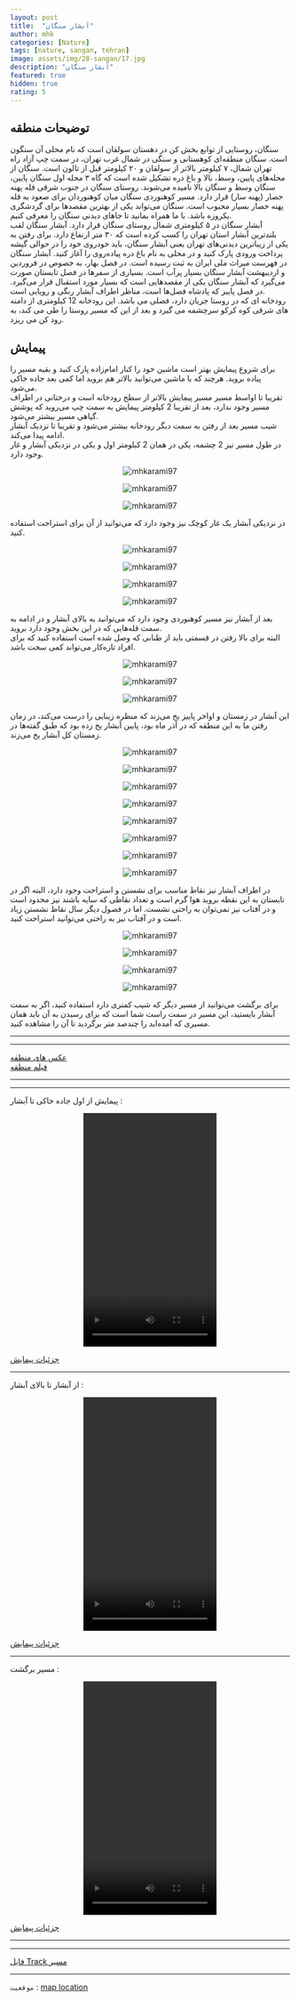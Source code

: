 ```yaml
---
layout: post
title:  "آبشار سنگان"
author: mhk
categories: [Nature]
tags: [nature, sangan, tehran]
image: assets/img/28-sangan/17.jpg
description: "آبشار سنگان"
featured: true
hidden: true
rating: 5
---
```


## توضیحات منطقه
  سنگان، روستایی از توابع بخش کن در دهستان سولقان است که نام محلی آن سنگون است. سنگان منطقه‌ای کوهستانی و سنگی در شمال غرب تهران، در سمت چپ آزاد راه تهران شمال، ۷ کیلومتر بالاتر از سولقان و ۲۰ کیلومتر قبل از تالون است. سنگان از محله‌های پایین، وسط، بالا و باغ دره تشکیل شده است که گاه ۳ محله اول سنگان پایین، سنگان وسط و سنگان بالا نامیده می‌شوند. روستای سنگان در جنوب شرقی قله پهنه حصار (پهنه سار) قرار دارد. مسیر کوهنوردی سنگان میان کوهنوردان برای صعود به قله پهنه حصار بسیار محبوب است. سنگان می‌تواند یکی از بهترین مقصدها برای گردشگری یکروزه باشد. با ما همراه بمانید تا جاهای دیدنی سنگان را معرفی کنیم.  
آبشار سنگان در ۵ کیلومتری شمال روستای سنگان قرار دارد. آبشار سنگان لقب بلندترین آبشار استان تهران را کسب کرده است که ۳۰ متر ارتفاع دارد. برای رفتن به یکی از زیباترین دیدنی‌های تهران یعنی آبشار سنگان، باید خودروی خود را در حوالی گیشه پرداخت ورودی پارک کنید و در محلی به نام باغ دره پیاده‌روی را آغاز کنید. آبشار سنگان در فهرست میراث ملی ایران به ثبت رسیده است. در فصل بهار، به خصوص در فروردین و اردیبهشت آبشار سنگان بسیار پرآب است. بسیاری از سفرها در فصل تابستان صورت می‌گیرد که آبشار سنگان یکی از مقصدهایی است که بسیار مورد استقبال قرار می‌گیرد. در فصل پاییز که پادشاه فصل‌ها است، مناظر اطراف آبشار رنگی و رویایی است.  
 رودخانه ای که در روستا جریان دارد، فصلی می باشد. این رودخانه 12 کیلومتری از دامنه های شرقی کوه کرکو سرچشمه می گیرد و بعد از این که مسیر روستا را طی می کند، به رود کن می ریزد.  

## پیمایش
برای شروع پیمایش بهتر است ماشین خود را کنار امام‌زاده پارک کنید و بقیه مسیر را پیاده بروید. هرچند که با ماشین می‌توانید بالاتر هم بروید اما کمی بعد جاده خاکی می‌شود.  
تقریبا تا اواسط مسیر مسیر پیمایش بالاتر از سطح رودخانه است و درختانی در اطراف مسیر وجود ندارد، بعد از تقریبا 2 کیلومتر پیمایش به سمت چپ می‌روید که پوشش گیاهی مسیر بیشتر می‌شود.  
شیب مسیر بعد از رفتن به سمت دیگر رودخانه بیشتر می‌شود و تقریبا تا نزدیک آبشار ادامه پیدا می‌کند.  
در طول مسیر نیز 2 چشمه، یکی در همان 2 کیلومتر اول و یکی در نزدیکی آبشار و غار وجود دارد.  

<p align="center">
  <img src="/assets/img/28-sangan/02.jpg" alt="mhkarami97" />
</p>

<p align="center">
  <img src="/assets/img/28-sangan/03.jpg" alt="mhkarami97" />
</p>

<p align="center">
  <img src="/assets/img/28-sangan/04.jpg" alt="mhkarami97" />
</p>

در نزدیکی آبشار یک غار کوچک نیز وجود دارد که می‌توانید از آن برای استراحت استفاده کنید.  

<p align="center">
  <img src="/assets/img/28-sangan/05.jpg" alt="mhkarami97" />
</p>

<p align="center">
  <img src="/assets/img/28-sangan/06.jpg" alt="mhkarami97" />
</p>

<p align="center">
  <img src="/assets/img/28-sangan/07.jpg" alt="mhkarami97" />
</p>

<p align="center">
  <img src="/assets/img/28-sangan/08.jpg" alt="mhkarami97" />
</p>

بعد از آبشار نیز مسیر کوهنوردی وجود دارد که می‌توانید به بالای آبشار و در ادامه به سمت قله‌هایی که در این بخش وجود دارد بروید.  
البته برای بالا رفتن در قسمتی باید از طنابی که وصل شده است استفاده کنید که برای افراد تازه‌کار می‌تواند کمی سخت باشد.  

<p align="center">
  <img src="/assets/img/28-sangan/09.jpg" alt="mhkarami97" />
</p>

<p align="center">
  <img src="/assets/img/28-sangan/10.jpg" alt="mhkarami97" />
</p>

<p align="center">
  <img src="/assets/img/28-sangan/11.jpg" alt="mhkarami97" />
</p>

این آبشار در زمستان و اواخر پاییز یخ می‌زند که منظره زیبایی را درست می‌کند، در زمان رفتن ما به این منطقه که در آذر ماه بود، پایین آبشار یخ زده بود که طبق گفته‌ها در زمستان کل آبشار یخ می‌زند.  

<p align="center">
  <img src="/assets/img/28-sangan/12.jpg" alt="mhkarami97" />
</p>

<p align="center">
  <img src="/assets/img/28-sangan/13.jpg" alt="mhkarami97" />
</p>

<p align="center">
  <img src="/assets/img/28-sangan/14.jpg" alt="mhkarami97" />
</p>

<p align="center">
  <img src="/assets/img/28-sangan/15.jpg" alt="mhkarami97" />
</p>

<p align="center">
  <img src="/assets/img/28-sangan/16.jpg" alt="mhkarami97" />
</p>

<p align="center">
  <img src="/assets/img/28-sangan/17.jpg" alt="mhkarami97" />
</p>

<p align="center">
  <img src="/assets/img/28-sangan/18.jpg" alt="mhkarami97" />
</p>

<p align="center">
  <img src="/assets/img/28-sangan/19.jpg" alt="mhkarami97" />
</p>

در اطراف آبشار نیز نقاط مناسب برای نشستن و استراحت وجود دارد، البته اگر در تابستان به این نقطه بروید هوا گرم است و تعداد نقاطی که سایه باشند نیز محدود است و در آفتاب نیز نمی‌توان به راحتی نشست. اما در فصول دیگر سال نقاط نشستن زیاد است و در آفتاب نیز به راحتی می‌توانید استراحت کنید.  

<p align="center">
  <img src="/assets/img/28-sangan/20.jpg" alt="mhkarami97" />
</p>

<p align="center">
  <img src="/assets/img/28-sangan/21.jpg" alt="mhkarami97" />
</p>

<p align="center">
  <img src="/assets/img/28-sangan/22.jpg" alt="mhkarami97" />
</p>

<p align="center">
  <img src="/assets/img/28-sangan/23.jpg" alt="mhkarami97" />
</p>

برای برگشت می‌توانید از مسیر دیگر که شیب کمتری دارد استفاده کنید، اگر به سمت آبشار بایستید، این مسیر در سمت راست شما است که برای رسیدن به آن باید همان مسیری که آمده‌اید را چندصد متر برگردید تا آن را مشاهده کنید.  

---
---

[عکس های منطقه](https://www.instagram.com/p/CXlrLF3IQeA/)  
[فیلم منطقه]()  

---
---

پیمایش از اول جاده خاکی تا آبشار : 

<p align="center">
<video width="240" height="420" controls>
  <source src="/assets/img/28-sangan/01.mp4" type="video/mp4">
</video>
</p>

[جزئیات پیمایش](/assets/img/28-sangan/24.jpg)  

---

از آبشار تا بالای آبشار : 

<p align="center">
<video width="240" height="420" controls>
  <source src="/assets/img/28-sangan/02.mp4" type="video/mp4">
</video>
</p>

[جزئیات پیمایش](/assets/img/28-sangan/25.jpg)  

---

مسیر برگشت : 

<p align="center">
<video width="240" height="420" controls>
  <source src="/assets/img/28-sangan/03.mp4" type="video/mp4">
</video>
</p>

[جزئیات پیمایش](/assets/img/28-sangan/26.jpg)  

---
---

[فایل Track مسیر](/assets/img/28-sangan/01.gpx)  

---

`موقعیت` : [map location](https://www.google.com/maps/place/Sangan+Waterfall/@35.8959265,51.2056309,15z/data=!4m2!3m1!1s0x0:0xd447a507d84a8c7b?sa=X&ved=2ahUKEwitvYmU0uz0AhUwy4UKHeSXDY0Q_BJ6BAhEEAU)  